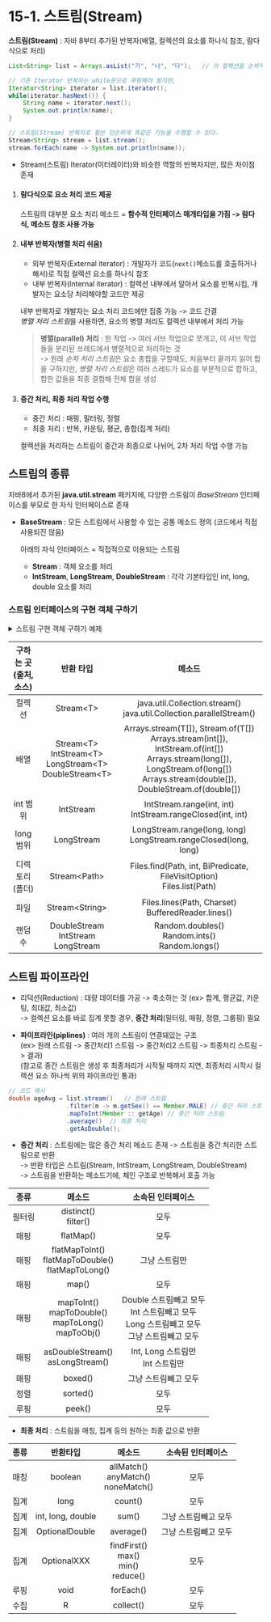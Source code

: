 # 15-1. 스트림(Stream)

**스트림(Stream)** : 자바 8부터 추가된 반복자(배열, 컬렉션의 요소를 하나식 참조, 람다식으로 처리)   

```java
List<String> list = Arrays.asList("가", "나", "다");   // 이 컬렉션을 순차적으로 처리하기 위해

// 기존 Iterator 반복자는 while문으로 루핑해야 됬지만,
Iterator<String> iterator = list.iterator();    
while(iterator.hasNext()) {
    String name = iterator.next();
    System.out.println(name);
}

// 스트림(Stream) 반복자로 훨씬 단순하게 똑같은 기능을 수행할 수 있다.
Stream<String> stream = list.stream();
stream.forEach(name -> System.out.println(name));
```

- Stream(스트림) Iterator(이터레이터)와 비슷한 역할의 반복자지만, 많은 차이점 존재

1. #### 람다식으로 요소 처리 코드 제공 
    
    스트림의 대부분 요소 처리 메소드 = **함수적 인터페이스 매개타입을 가짐 -> 람다식, 메소드 참조 사용 가능**
2. #### 내부 반복자(병렬 처리 쉬움)

    - 외부 반복자(External iterator) : 개발자가 코드(```next()```메소드를 호출하거나 해서)로 직접 컬렉션 요소를 하나식 참조
    - 내부 반복자(Internal iterator) : 컬렉션 내부에서 알아서 요소를 반복시킴, 개발자는 요소당 처리해야할 코드만 제공
    
    내부 반복자로 개발자는 요소 처리 코드에만 집중 가능 -> 코드 간결  
    *병렬 처리 스트림*을 사용하면, 요소의 병렬 처리도 컬렉션 내부에서 처리 가능
    
    > **병렬(parallel) 처리** : 한 작업 -> 여러 서브 작업으로 쪼개고, 이 서브 작업들을 분리된 쓰레드에서 병렬적으로 처리하는 것  
    -> 원래 *순차 처리 스트림*은 요소 총합을 구할때도, 처음부터 끝까지 읽어 합을 구하지만, *병렬 처리 스트림*은 여러 스레드가 요소를 부분적으로 합하고, 합한 값들을 최종 결합해 전체 합을 생성                                                                                                                                                                                                                                                                                         
     
3. #### 중간 처리, 최종 처리 작업 수행

    - 중간 처리 : 매핑, 필터링, 정렬
    - 최종 처리 : 반복, 카운팅, 평균, 총합(집계 처리)
    
    컬렉션을 처리하는 스트림이 중간과 최종으로 나뉘어, 2차 처리 작업 수행 가능
    

## 스트림의 종류

자바8에서 추가된 **java.util.stream** 패키지에, 다양한 스트림이 *BaseStream* 인터페이스를 부모로 한 자식 인터페이스로 존재
- **BaseStream** : 모든 스트림에서 사용할 수 있는 공통 메소드 정의 (코드에서 직접 사용되진 않음)
    
    아래의 자식 인터페이스 = 직접적으로 이용되는 스트림
    - **Stream** : 객체 요소를 처리
    - **IntStream**, **LongStream**, **DoubleStream** : 각각 기본타입인 int, long, double 요소를 처리
    
### 스트림 인터페이스의 구현 객체 구하기    

<details>
<summary>스트림 구현 객체 구하기 예제</summary>

### 1. 컬렉션으로부터
```java
public class FromCollectionExample {
    public static void main(String[] args){
        List<String> stringList = Arrays.asList(
            new String("으뜸"),
            new String("버금")    
        );
    
        Stream<String> stream = stringList.stream();
        stream.forEach(System.out :: println)
    }
}
```

### 2. 배열로부터
```java
public class FromArrayExample {
    public static void main(String[] args){
        String[] strArray = {"으뜸", "버금", "버금딸림"};       // String 배열
        Stream<String> strStream = Arrays.stream(strArray);
        strStream.forEach(a -> System.out.println(a + ","));

        int[] intArray = {1, 2, 3};          // int 배열
        IntStream intStream = Arrays.stream(intArray);          
        IntStream.forEach(a -> System.out.println(a + ","));
    }
}
```

### 3. 숫자 범위로부터
```java
public class FromRangeExample {
    public static int sum;

    public static void main(String[] args){
        IntStream stream = IntStream.rangeClosed(1, 100);   // 1부터 100까지 있는 스트림 반환 (.rangeClosed(시작숫자, 끝숫자))
        stream.forEach(a -> sum += a);
        System.out.println("1~100까지 총합 : " + sum);   
    }
}
```

### 4. 파일로부터
```java
public class FromFileExample {
    // Files 정적 메소드 or BuffereredReader 메소드 = lines()
    // lines() 메소드로 문자 파일의 내용을 스트림으로 행 단위로 받는다.
    public static void main(String[] args){
        Path path = Paths.get("경로/파일.확장자");
        Stream<String> stream = Files.lines(path, Charset.defaultCharset());    // 운영체제 기본 문자셋으로 Path 객체의 파일의 스트림 반환
        stream.forEach( System.out :: println );    // 행 단위로 읽고 콘솔에 출력 
    }
}
```

### 5. 폴더로부터
```java
public class FromDirectoryExample {
    // Files 정적 메소드 list() -> 폴더의 내용(서브 폴더 or 파일)을 스트림으로 받음
    public static void main(String[] args){
        Path path = Paths.get("경로");
        Stream<Path> stream = Files.list(path);
        stream.forEach(p -> System.out.println(p.getFileName()) );  // Path 요소를 읽어 이름을 출력 
    }
}
```

</details>


구하는 곳(출처, 소스)|반환 타입|메소드|
:---:|:---:|:---:
컬렉션|Stream\<T>|java.util.Collection.stream()<br>java.util.Collection.parallelStream()
배열|Stream\<T><br>IntStream\<T><br>LongStream\<T><br>DoubleStream\<T>|Arrays.stream(T[]), Stream.of(T[])<br>Arrays.stream(int[]), IntStream.of(int[])<br>Arrays.stream(long[]), LongStream.of(long[])<br>Arrays.stream(double[]), DoubleStream.of(double[])
int 범위|IntStream|IntStream.range(int, int)<br>IntStream.rangeClosed(int, int)
long 범위|LongStream|LongStream.range(long, long)<br>LongStream.rangeClosed(long, long)
디렉토리(폴더)|Stream\<Path>|Files.find(Path, int, BiPredicate, FileVisitOption)<br>Files.list(Path)
파일|Stream\<String>|Files.lines(Path, Charset)<br>BufferedReader.lines()
랜덤 수|DoubleStream<br>IntStream<br>LongStream|Random.doubles()<br>Random.ints()<br>Random.longs()


## 스트림 파이프라인

- 리덕션(Reduction) : 대량 데이터를 가공 -> 축소하는 것 (ex> 합계, 평균값, 카운팅, 최대값, 최소값)  
-> 컬렉션 요소를 바로 집계 못할 경우, **중간 처리**(필터링, 매핑, 정렬, 그룹핑) 필요

- **파이프라인(piplines)** : 여러 개의 스트림이 연결돼있는 구조  
(ex> 원래 스트림 -> 중간처리1 스트림 -> 중간처리2 스트림 -> 최종처리 스트림 -> 결과)  
(참고로 중간 스트림은 생성 후 최종처리가 시작될 때까지 지연, 최종처리 시작시 컬렉션 요소 하나씩 위의 파이프라인 통과)
```java
// 코드 예시
double ageAvg = list.stream()   // 원래 스트림
                .filter(m -> m.getSex() == Member.MALE) // 중간 처리 스트림 
                .mapToInt(Member :: getAge) // 중간 처리 스트림
                .average()  // 최종 처리
                .getAsDouble();
```

- **중간 처리** : 스트림에는 많은 중간 처리 메소드 존재 -> 스트림을 중간 처리한 스트림으로 반환  
-> 반환 타입은 스트림(Stream, IntStream, LongStream, DoubleStream)  
-> 스트림을 반환하는 메소드기에, 체인 구조로 반복해서 호출 가능

종류|메소드|소속된 인터페이스
:---:|:---:|:---:
필터링|distinct()<br>filter()|모두
매핑|flatMap()|모두
매핑|flatMapToInt()<br>flatMapToDouble()<br>flatMapToLong()|그냥 스트림만
매핑|map()|모두
매핑|mapToInt()<br>mapToDouble()<br>mapToLong()<br>mapToObj()|Double 스트림빼고 모두<br>Int 스트림빼고 모두<br>Long 스트림빼고 모두<br>그냥 스트림빼고 모두
매핑|asDoubleStream()<br>asLongStream()|Int, Long 스트림만<br>Int 스트림만
매핑|boxed()|그냥 스트림빼고 모두
정렬|sorted()|모두
루핑|peek()|모두

- **최종 처리** : 스트림을 매칭, 집계 등의 원하는 최종 값으로 반환 

종류|반환타입|메소드|소속된 인터페이스
:---:|:---:|:---:|:---:
매칭|boolean|allMatch()<br>anyMatch()<br>noneMatch()|모두
집계|long|count()|모두
집계|int, long, double|sum()|그냥 스트림빼고 모두
집계|OptionalDouble|average()|그냥 스트림빼고 모두
집계|OptionalXXX|findFirst()<br>max()<br>min()<br>reduce()|모두
루핑|void|forEach()|모두
수집|R|collect()|모두

